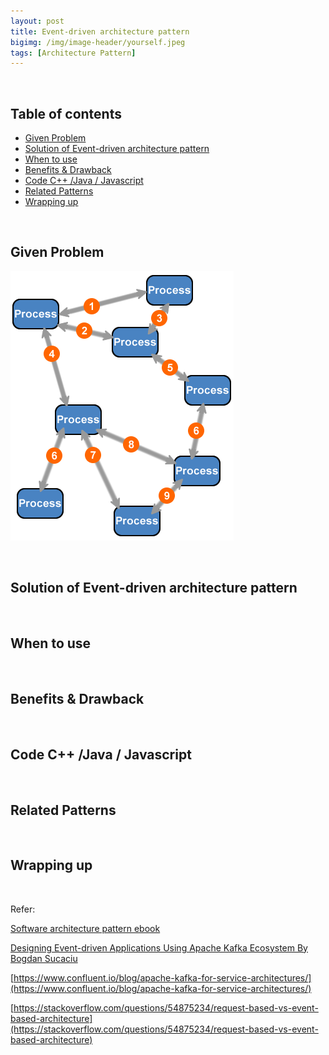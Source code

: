 ```yaml
---
layout: post
title: Event-driven architecture pattern
bigimg: /img/image-header/yourself.jpeg
tags: [Architecture Pattern]
---
```





<br>

## Table of contents
- [Given Problem](#given-problem)
- [Solution of Event-driven architecture pattern](#solution-of-event-driven-architecture-pattern)
- [When to use](#when-to-use)
- [Benefits & Drawback](#benefits-&-drawback)
- [Code C++ /Java / Javascript](#code-c++-/java-/-javascript)
- [Related Patterns](#related-patterns)
- [Wrapping up](#wrapping-up)




<br>

## Given Problem

![](../img/Architecture-pattern/event-driven-pattern/request-driven-architecture.png)




<br>

## Solution of Event-driven architecture pattern






<br>

## When to use





<br>

## Benefits & Drawback




<br>

## Code C++ /Java / Javascript





<br>

## Related Patterns





<br>

## Wrapping up




<br>

Refer:

[Software architecture pattern ebook]()

[Designing Event-driven Applications Using Apache Kafka Ecosystem By Bogdan Sucaciu](https://app.pluralsight.com/library/courses/designing-event-driven-applications-apache-kafka-ecosystem/table-of-contents)

[https://www.confluent.io/blog/apache-kafka-for-service-architectures/](https://www.confluent.io/blog/apache-kafka-for-service-architectures/)

[https://stackoverflow.com/questions/54875234/request-based-vs-event-based-architecture](https://stackoverflow.com/questions/54875234/request-based-vs-event-based-architecture)